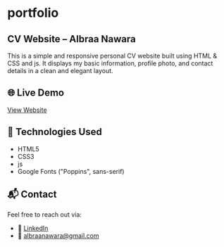 # portfolio

## CV Website – Albraa Nawara

This is a simple and responsive personal CV website built using HTML & CSS and js. It displays my basic information, profile photo, and contact details in a clean and elegant layout.

## 🌐 Live Demo

[View Website]( https://albraanawara.github.io/portfolio/)


## 🚀 Technologies Used

- HTML5
- CSS3
- js
- Google Fonts ("Poppins", sans-serif)


## 📬 Contact

Feel free to reach out via:

- 💼 [LinkedIn](https://www.linkedin.com/in/albraa-nawara-139666242/)
- 📧 albraanawara@gmail.com
